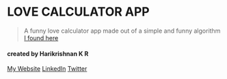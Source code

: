 # LOVE CALCULATOR APP
> A funny love calculator app made out of a simple and funny algorithm [I found here](https://www.codebrainer.com/blog/love-calculator-android)

#### created by Harikrishnan K R

[My Website](https://harikrishnan.dev)
[LinkedIn](https://www.linkedin.com/in/iamhrk/ "LinkedIn")
[Twitter](https://www.twitter.com/i_am_hrk_)
